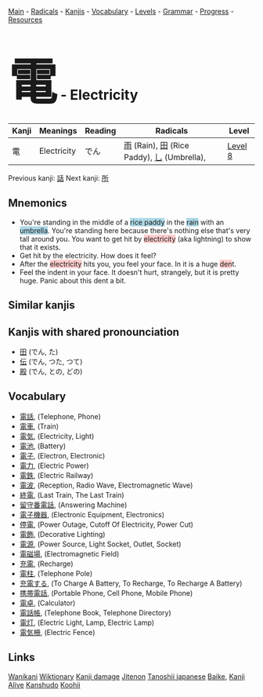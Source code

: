 <style> bigfont {font-size: 100px}</style>
[Main](../README.md) -
[Radicals](../radicals.md) -
[Kanjis](../kanjis.md) -
[Vocabulary](../vocabulary.md) -
[Levels](../levels.md) -
[Grammar](../grammar.md) - 
[Progress](../progress.md) -
[Resources](../resources.md)
# <bigfont> 電</bigfont> - Electricity 

| Kanji | Meanings | Reading | Radicals | Level |
| --- | --- | --- | --- | --- |
| 電 | Electricity | でん | [雨](../radicals/雨.md) (Rain), [田](../radicals/田.md) (Rice Paddy), [乚](../radicals/乚.md) (Umbrella),  | [Level 8](../levels/wk_level8.md) |

Previous kanji: [話](話.md) Next kanji: [所](所.md) 

## Mnemonics
 * You're standing in the middle of a <span style="background-color:#ADD8E6"> rice paddy</span> in the <span style="background-color:#ADD8E6"> rain</span> with an <span style="background-color:#ADD8E6"> umbrella</span>. You're standing here because there's nothing else that's very tall around you. You want to get hit by <span style="background-color:#ffcccb"> electricity</span> (aka lightning) to show that it exists.
* Get hit by the electricity. How does it feel?
* After the <span style="background-color:#ffcccb"> electricity</span> hits you, you feel your face. In it is a huge <span style="background-color:#ffcccb"> den</span>t.
* Feel the indent in your face. It doesn't hurt, strangely, but it is pretty huge. Panic about this dent a bit.


## Similar kanjis
 


## Kanjis with shared pronounciation
 * [田](田.md) (でん, た)
* [伝](伝.md) (でん, つた, つて)
* [殿](殿.md) (でん, との, どの)



## Vocabulary
 * [電話](../vocabulary/電.md), (Telephone, Phone)
* [電車](../vocabulary/電.md), (Train)
* [電気](../vocabulary/電.md), (Electricity, Light)
* [電池](../vocabulary/電.md), (Battery)
* [電子](../vocabulary/電.md), (Electron, Electronic)
* [電力](../vocabulary/電.md), (Electric Power)
* [電鉄](../vocabulary/電.md), (Electric Railway)
* [電波](../vocabulary/電.md), (Reception, Radio Wave, Electromagnetic Wave)
* [終電](../vocabulary/電.md), (Last Train, The Last Train)
* [留守番電話](../vocabulary/電.md), (Answering Machine)
* [電子機器](../vocabulary/電.md), (Electronic Equipment, Electronics)
* [停電](../vocabulary/電.md), (Power Outage, Cutoff Of Electricity, Power Cut)
* [電飾](../vocabulary/電.md), (Decorative Lighting)
* [電源](../vocabulary/電.md), (Power Source, Light Socket, Outlet, Socket)
* [電磁場](../vocabulary/電.md), (Electromagnetic Field)
* [充電](../vocabulary/電.md), (Recharge)
* [電柱](../vocabulary/電.md), (Telephone Pole)
* [充電する](../vocabulary/電.md), (To Charge A Battery, To Recharge, To Recharge A Battery)
* [携帯電話](../vocabulary/電.md), (Portable Phone, Cell Phone, Mobile Phone)
* [電卓](../vocabulary/電.md), (Calculator)
* [電話帳](../vocabulary/電.md), (Telephone Book, Telephone Directory)
* [電灯](../vocabulary/電.md), (Electric Light, Lamp, Electric Lamp)
* [電気柵](../vocabulary/電.md), (Electric Fence)




## Links 


[Wanikani](https://www.wanikani.com/kanji/電)
[Wiktionary](https://en.wiktionary.org/wiki/電)
[Kanji damage](http://www.kanjidamage.com/kanji/search?utf8=✓&q=電)
[Jitenon](https://jitenon.com/kanji/電)
[Tanoshii japanese](https://www.tanoshiijapanese.com/dictionary/kanji.cfm?k=電)
[Baike](https://baike.baidu.com/item/電),
[Kanji Alive](https://app.kanjialive.com/電)
[Kanshudo](https://www.kanshudo.com/searchmn?q=電)
[Koohii](https://kanji.koohii.com/study/kanji/電)
